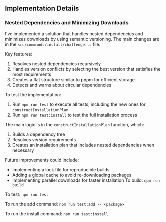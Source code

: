 ## Implementation Details

### Nested Dependencies and Minimizing Downloads

I've implemented a solution that handles nested dependencies and minimizes downloads by using semantic versioning. The main changes are in the `src/commands/install/challenge.ts` file.

Key features:
1. Resolves nested dependencies recursively
2. Handles version conflicts by selecting the best version that satisfies the most requirements
3. Creates a flat structure similar to pnpm for efficient storage
4. Detects and warns about circular dependencies

To test the implementation:
1. Run `npm run test` to execute all tests, including the new ones for `constructInstallationPlan`
2. Run `npm run test:install` to test the full installation process

The main logic is in the `constructInstallationPlan` function, which:
1. Builds a dependency tree
2. Resolves version requirements
3. Creates an installation plan that includes nested dependencies when necessary

Future improvements could include:
- Implementing a lock file for reproducible builds
- Adding a global cache to avoid re-downloading packages
- Implementing parallel downloads for faster installation
To build: `npm run build`

To test: `npm run test`

To run the add command: `npm run test:add -- <package>`

To run the install command: `npm run test:install`

